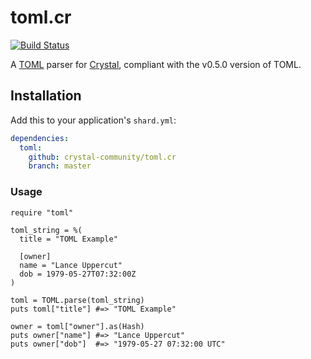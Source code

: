 # toml.cr

[![Build Status](https://travis-ci.org/crystal-community/toml.cr.png)](https://travis-ci.org/crystal-community/toml.cr)

A [TOML](https://github.com/toml-lang/toml) parser for [Crystal](http://crystal-lang.org/), compliant with the v0.5.0 version of TOML.

## Installation

Add this to your application's `shard.yml`:

```yaml
dependencies:
  toml:
    github: crystal-community/toml.cr
    branch: master
```

### Usage

```crystal
require "toml"

toml_string = %(
  title = "TOML Example"

  [owner]
  name = "Lance Uppercut"
  dob = 1979-05-27T07:32:00Z
)

toml = TOML.parse(toml_string)
puts toml["title"] #=> "TOML Example"

owner = toml["owner"].as(Hash)
puts owner["name"] #=> "Lance Uppercut"
puts owner["dob"]  #=> "1979-05-27 07:32:00 UTC"
```
